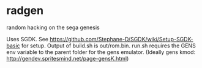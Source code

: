 # radgen
random hacking on the sega genesis

Uses SGDK. See https://github.com/Stephane-D/SGDK/wiki/Setup-SGDK-basic for setup.
Output of build.sh is out/rom.bin.
run.sh requires the GENS env variable to the parent folder for the gens emulator. (Ideally gens kmod: http://gendev.spritesmind.net/page-gensK.html)